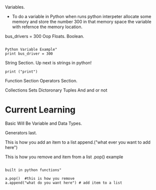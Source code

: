 
Variables.
- To do a variable in Python when runs python interpeter allocate some memory and store the number 300 in that memory space the variable with refernce the memory location.
 
 bus_drivers = 300
Oop 
 Floats.
 Boolean.
 
```Python.

Python Variable Example"
print bus_driver = 300
```

String Section.
Up next is strings in python!

```print ("print")```

Function Section
Operators Section.

Collections
Sets
Dictoronary
Tuples
And and or not 

# Current Learning
Basic Will Be
Variable and Data Types.

Generators last.

This is how you add an item to a list
append.("what ever you want to add here")

This is how you remove and item from a list
.pop()
example

```Python.

built in python functions"

a.pop()  #this is how you remove
a.append("what do you want here") # add item to a list

```
